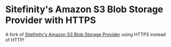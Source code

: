 Sitefinity's Amazon S3 Blob Storage Provider with HTTPS
===================================================

A fork of [Sitefinity's Amazon S3 Blob Storage Provider](https://github.com/Sitefinity/amazon-s3-provider) using HTTPS instead of HTTP!